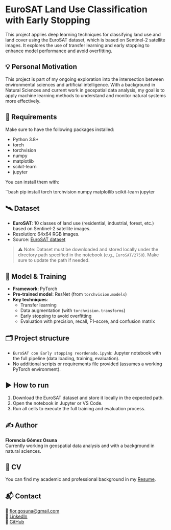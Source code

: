 # EuroSAT Land Use Classification with Early Stopping


This project applies deep learning techniques for classifying land use and land cover using the EuroSAT dataset, which is based on Sentinel-2 satellite images. It explores the use of transfer learning and early stopping to enhance model performance and avoid overfitting.

## 💡 Personal Motivation
This project is part of my ongoing exploration into the intersection between environmental sciences and artificial intelligence.
With a background in Natural Sciences and current work in geospatial data analysis, my goal is to apply machine learning methods to understand and monitor natural systems more effectively.

## 🧪 Requirements

Make sure to have the following packages installed:

- Python 3.8+
- torch
- torchvision
- numpy
- matplotlib
- scikit-learn
- jupyter

You can install them with:

``bash
pip install torch torchvision numpy matplotlib scikit-learn jupyter


## 🛰️ Dataset

- **EuroSAT**: 10 classes of land use (residential, industrial, forest, etc.) based on Sentinel-2 satellite images.
- Resolution: 64x64 RGB images.
- Source: [EuroSAT dataset](https://github.com/phelber/eurosat)

> ⚠️ Note: Dataset must be downloaded and stored locally under the directory path specified in the notebook (e.g., `EuroSAT/2750`). Make sure to update the path if needed.

## 🧠 Model & Training

- **Framework**: PyTorch
- **Pre-trained model**: ResNet (from `torchvision.models`)
- **Key techniques**:
  - Transfer learning
  - Data augmentation (with `torchvision.transforms`)
  - Early stopping to avoid overfitting
  - Evaluation with precision, recall, F1-score, and confusion matrix

## 🗂️ Project structure

- `EuroSAT con Early stopping reordenado.ipynb`: Jupyter notebook with the full pipeline (data loading, training, evaluation).
- No additional scripts or requirements file provided (assumes a working PyTorch environment).

## ▶️ How to run

1. Download the EuroSAT dataset and store it locally in the expected path.
2. Open the notebook in Jupyter or VS Code.
3. Run all cells to execute the full training and evaluation process.

## ✍️ Author

**Florencia Gómez Osuna**  
Currently working in geospatial data analysis and with a background in natural sciences.

## 📄 CV

You can find my academic and professional background in my [Resume](./Resume.pdf).

## 📬 Contact

📧 flor.gosuna@gmail.com  
🔗 [LinkedIn](https://www.linkedin.com/in/florencia-gomez-osuna)  
🔗 [GitHub](https://github.com/ras100)

